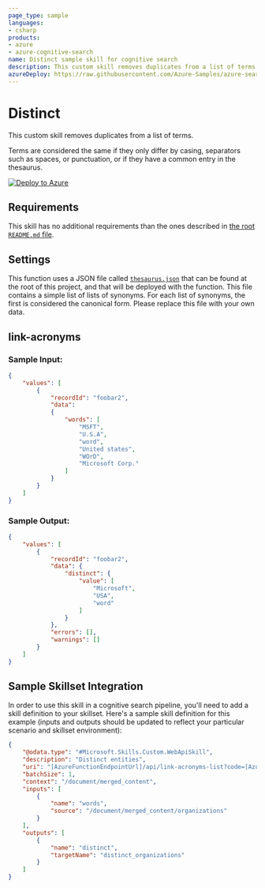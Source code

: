 ```yaml
---
page_type: sample
languages:
- csharp
products:
- azure
- azure-cognitive-search
name: Distinct sample skill for cognitive search
description: This custom skill removes duplicates from a list of terms.
azureDeploy: https://raw.githubusercontent.com/Azure-Samples/azure-search-power-skills/main/Text/Distinct/azuredeploy.json
---
```


# Distinct

This custom skill removes duplicates from a list of terms.

Terms are considered the same if they only differ by casing, separators such as spaces, or punctuation, or if they have a common entry in the thesaurus.

[![Deploy to Azure](https://azuredeploy.net/deploybutton.svg)](https://portal.azure.com/#create/Microsoft.Template/uri/https%3A%2F%2Fraw.githubusercontent.com%2FAzure-Samples%2Fazure-search-power-skills%2Fmain%2FText%2FDistinct%2Fazuredeploy.json)

## Requirements

This skill has no additional requirements than the ones described in [the root `README.md` file](../../README.md).

## Settings

This function uses a JSON file called [`thesaurus.json`](./thesaurus.json) that can be found at the root of this project, and that will be deployed with the function. This file contains a simple list of lists of synonyms. For each list of synonyms, the first is considered the canonical form. Please replace this file with your own data.

## link-acronyms

### Sample Input:

```json
{
    "values": [
        {
            "recordId": "foobar2",
            "data":
            {
                "words": [
                    "MSFT",
                    "U.S.A",
                    "word",
                    "United states",
                    "WOrD",
                    "Microsoft Corp."
                ]
            }
        }
    ]
}
```

### Sample Output:

```json
{
    "values": [
        {
            "recordId": "foobar2",
            "data": {
                "distinct": {
                    "value": [
                        "Microsoft",
                        "USA",
                        "word"
                    ]
                }
            },
            "errors": [],
            "warnings": []
        }
    ]
}
```

## Sample Skillset Integration

In order to use this skill in a cognitive search pipeline, you'll need to add a skill definition to your skillset.
Here's a sample skill definition for this example (inputs and outputs should be updated to reflect your particular scenario and skillset environment):

```json
{
    "@odata.type": "#Microsoft.Skills.Custom.WebApiSkill",
    "description": "Distinct entities",
    "uri": "[AzureFunctionEndpointUrl]/api/link-acronyms-list?code=[AzureFunctionDefaultHostKey]",
    "batchSize": 1,
    "context": "/document/merged_content",
    "inputs": [
        {
            "name": "words",
            "source": "/document/merged_content/organizations"
        }
    ],
    "outputs": [
        {
            "name": "distinct",
            "targetName": "distinct_organizations"
        }
    ]
}
```
